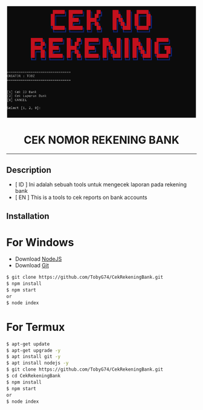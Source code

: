 <div align="center">
  <img src="./ceknorekening.png" alt="s" width="500"/>
  
# CEK NOMOR REKENING BANK
  
---
</div>

## Description

- [ ID ] Ini adalah sebuah tools untuk mengecek laporan pada rekening bank
- [ EN ] This is a tools to cek reports on bank accounts

## Installation

# For Windows

- Download [NodeJS](https://nodejs.org/en/)
- Download [Git](https://git-scm.com/downloads)

```bash
$ git clone https://github.com/TobyG74/CekRekeningBank.git
$ npm install
$ npm start
or
$ node index
```

# For Termux

```bash
$ apt-get update 
$ apt-get upgrade -y
$ apt install git -y
$ apt install nodejs -y
$ git clone https://github.com/TobyG74/CekRekeningBank.git
$ cd CekRekeningBank
$ npm install
$ npm start
or
$ node index
```
